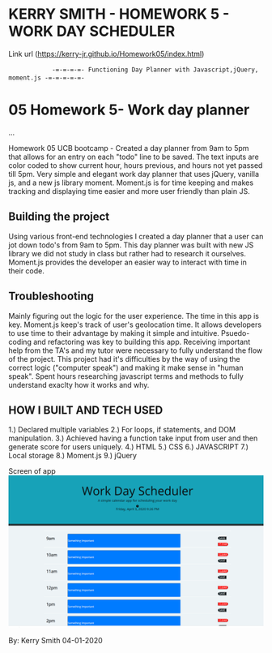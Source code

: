 # KERRY SMITH - HOMEWORK 5 - WORK DAY SCHEDULER

Link url (https://kerry-jr.github.io/Homework05/index.html)

                -=-=-=-=- Functioning Day Planner with Javascript,jQuery, moment.js -=-=-=-=-=-

# 05 Homework 5- Work day planner
...

Homework 05 UCB bootcamp - Created a day planner from 9am to 5pm that allows for an entry on each "todo" line to be saved.  The text inputs are color coded to show current hour, hours previous, and hours not yet passed till 5pm.  Very simple and elegant work day planner that uses jQuery, vanilla js, and a new js library moment. Moment.js is for time keeping and makes tracking and displaying time easier and more user friendly than plain JS. 
## Building the project

Using various front-end technologies I created a  day planner that a user can jot down todo's from 9am to 5pm.  This day planner was built with new JS library we did not study in class but rather had to research it ourselves.  Moment.js provides the developer an easier way to interact with time in their code.

## Troubleshooting

Mainly figuring out the logic for the user experience.  The time in this app is key. Moment.js keep's track of user's geolocation time. It allows developers to use time to their advantage by making it simple and intuitive. Psuedo-coding and refactoring was key to building this app. Receiving important help from the TA's and my tutor were necessary to fully understand the flow of the project. This project had it's difficulties by the way of using the correct logic ("computer speak") and making it make sense in "human speak". Spent hours researching javascript terms and methods to fully understand exaclty how it works and why.


## HOW I BUILT AND TECH USED

1.) Declared multiple variables 
2.) For loops, if statements, and DOM manipulation.
3.) Achieved having a function take input from user and then generate score for users uniquely.
4.) HTML
5.) CSS
6.) JAVASCRIPT
7.) Local storage
8.) Moment.js
9.) jQuery

Screen of app
![Day planner app screenshot](./assets/image/planner.png)


By: Kerry Smith 04-01-2020